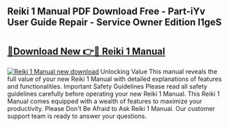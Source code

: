 ## Reiki 1 Manual PDF Download Free - Part-iYv User Guide Repair - Service Owner Edition I1geS

# <h2><a href="http://cf15337.oget.top/?id=Reiki+1+Manual">🔗Download New 👉🔴 Reiki 1 Manual</a></h2>

[![Reiki 1 Manual new download](https://i.imgur.com/5g1atiW.png)](http://cf15337.oget.top/?id=Reiki+1+Manual)
Unlocking Value This manual reveals the full value of your new Reiki 1 Manual with detailed explanations of features and functionalities. Important Safety Guidelines Please read all safety guidelines carefully before operating your new Reiki 1 Manual. This Reiki 1 Manual comes equipped with a wealth of features to maximize your productivity. Please Don't Be Afraid to Ask Reiki 1 Manual. Our customer support team is ready to answer your questions.
